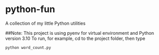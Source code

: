# python-fun
A collection of my little Python utilities

##Note: This project is using pyenv for virtual environment and Python version 3.10
To run, for example, cd to the project folder, then type 
```
python word_count.py
```